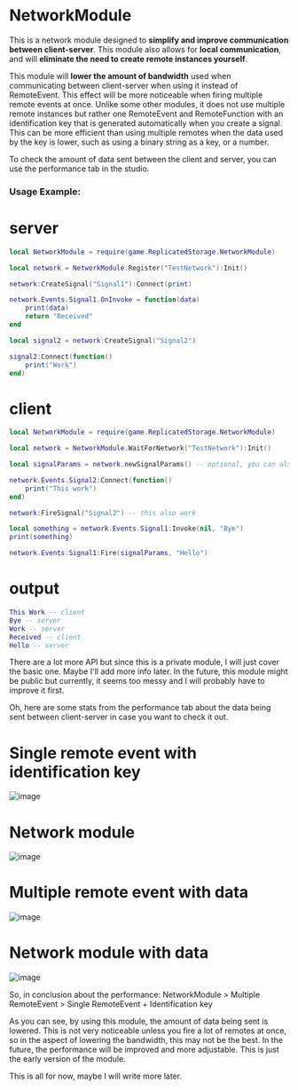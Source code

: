 # NetworkModule

This is a network module designed to **simplify and improve communication between client-server**.
This module also allows for **local communication**, and will **eliminate the need to create remote instances yourself**.

This module will **lower the amount of bandwidth** used when communicating between client-server when using it instead of RemoteEvent.
This effect will be more noticeable when firing multiple remote events at once. Unlike some other modules, it does not use multiple remote instances
but rather one RemoteEvent and RemoteFunction with an identification key that is generated automatically when you create a signal. This can
be more efficient than using multiple remotes when the data used by the key is lower, such as using a binary string as a key, or a number.

To check the amount of data sent between the client and server, you can use the performance tab in the studio.

### Usage Example:

# server
```lua
local NetworkModule = require(game.ReplicatedStorage.NetworkModule)

local network = NetworkModule.Register("TestNetwork"):Init()

network:CreateSignal("Signal1"):Connect(print)

network.Events.Signal1.OnInvoke = function(data)
    print(data)
    return "Received"
end

local signal2 = network:CreateSignal("Signal2")

signal2:Connect(function()
    print("Work")
end)
```

# client
```lua
local NetworkModule = require(game.ReplicatedStorage.NetworkModule)

local network = NetworkModule.WaitForNetwork("TestNetwork"):Init()

local signalParams = network.newSignalParams() -- optional, you can also pass in nil for default params

network.Events.Signal2:Connect(function()
    print("This work")
end)

network:FireSignal("Signal2") -- this also work

local something = network.Events.Signal1:Invoke(nil, "Bye")
print(something)

network.Events.Signal1:Fire(signalParams, "Hello")
```

# output
```lua
This Work -- client
Bye -- server
Work -- server
Received -- client
Hello -- server
```

There are a lot more API but since this is a private module, I will just cover the basic one. Maybe I'll add more info later.
In the future, this module might be public but currently, it seems too messy and I will probably have to improve it first.

Oh, here are some stats from the performance tab about the data being sent between client-server in case you want to check it out.

# Single remote event with identification key
![image](https://user-images.githubusercontent.com/105923121/202156149-5b55227f-5874-451c-bacd-bf21b03f7351.png)

# Network module
![image](https://user-images.githubusercontent.com/105923121/202156237-fec4e4cc-0422-4b75-8783-6ac9ce570c16.png)



# Multiple remote event with data
![image](https://user-images.githubusercontent.com/105923121/202156331-01ee7c7f-dca0-44e1-9640-11cdefe68548.png)

# Network module with data
![image](https://user-images.githubusercontent.com/105923121/202156509-aae4c162-a33e-4869-aa45-ab408a4917d6.png)

So, in conclusion about the performance:
    NetworkModule > Multiple RemoteEvent > Single RemoteEvent + Identification key

As you can see, by using this module, the amount of data being sent is lowered. This is not very noticeable unless you fire a lot of remotes at once,
so in the aspect of lowering the bandwidth, this may not be the best. In the future, the performance will be improved and more adjustable.
This is just the early version of the module.

This is all for now, maybe I will write more later.
